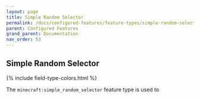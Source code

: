 ```yaml
---
layout: page
title: Simple Random Selector
permalink: /docs/configured-features/feature-types/simple-random-selector/
parent: Configured Features
grand_parent: Documentation
nav_order: 53
---
```


## Simple Random Selector

<head>
    {% include field-type-colors.html %}
</head>

The `minecraft:simple_random_selector` feature type is used to
    